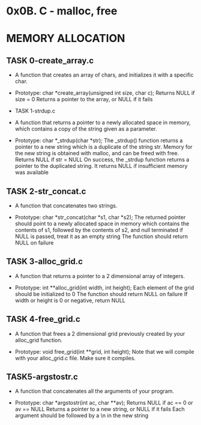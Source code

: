 # 0x0B. C - malloc, free
# MEMORY ALLOCATION
## TASK 0-create_array.c
- A function that creates an array of chars, and initializes it with a specific char.

- Prototype: char *create_array(unsigned int size, char c); Returns NULL if size = 0 Returns a pointer to the array, or NULL if it fails

- TASK 1-strdup.c
- A function that returns a pointer to a newly allocated space in memory, which contains a copy of the string given as a parameter.

- Prototype: char *_strdup(char *str); The _strdup() function returns a pointer to a new string which is a duplicate of the string str. Memory for the new string is obtained with malloc, and can be freed with free. Returns NULL if str = NULL On success, the _strdup function returns a pointer to the duplicated string. It returns NULL if insufficient memory was available

## TASK 2-str_concat.c
- A function that concatenates two strings.

- Prototype: char *str_concat(char *s1, char *s2); The returned pointer should point to a newly allocated space in memory which contains the contents of s1, followed by the contents of s2, and null terminated if NULL is passed, treat it as an empty string The function should return NULL on failure

## TASK 3-alloc_grid.c
- A function that returns a pointer to a 2 dimensional array of integers.

- Prototype: int **alloc_grid(int width, int height); Each element of the grid should be initialized to 0 The function should return NULL on failure If width or height is 0 or negative, return NULL

## TASK 4-free_grid.c
- A function that frees a 2 dimensional grid previously created by your alloc_grid function.

- Prototype: void free_grid(int **grid, int height); Note that we will compile with your alloc_grid.c file. Make sure it compiles.

## TASK5-argstostr.c
- A function that concatenates all the arguments of your program.

- Prototype: char *argstostr(int ac, char **av); Returns NULL if ac == 0 or av == NULL Returns a pointer to a new string, or NULL if it fails Each argument should be followed by a \n in the new string
